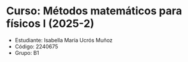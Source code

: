 # Curso: Métodos matemáticos para físicos I (2025-2)
+ Estudiante: Isabella María Ucrós Muñoz
+ Código: 2240675
+ Grupo: B1
